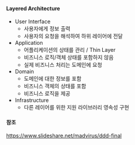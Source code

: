 #### Layered Architecture
- User Interface
    - 사용자에게 정보 출력
    - 사용자의 요청을 해석하여 하위 레이어에 전달
- Application
    - 어플리케이션의 상태를 관리 / Thin Layer
    - 비즈니스 로직/객체 상태를 포함하지 않음
    - 실제 비즈니스 처리는 도메인에 요청
- Domain
    - 도메인에 대한 정보를 포함
    - 비즈니스 객체의 상태를 포함
    - 비즈니스 로직을 제공
- Infrastructure
    - 다른 레이어를 위한 지원 라이브러리 영속성 구현



#### 참조
https://www.slideshare.net/madvirus/ddd-final
